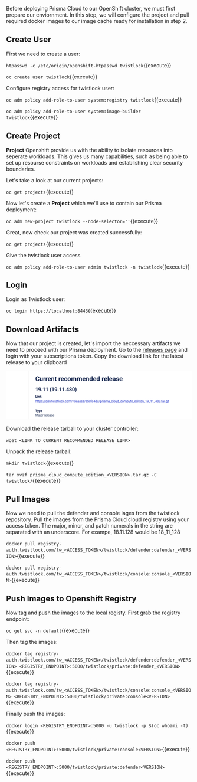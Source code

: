 Before deploying Prisma Cloud to our OpenShift cluster, we must first prepare our enviornment. In this step, we will configure the project and pull required docker images to our image cache ready for installation in step 2. 

## Create User

First we need to create a user: 

`htpasswd -c /etc/origin/openshift-htpasswd twistlock`{{execute}}

`oc create user twistlock`{{execute}}

Configure registry access for twistlock user: 

`oc adm policy add-role-to-user system:registry twistlock`{{execute}}

`oc adm policy add-role-to-user system:image-builder twistlock`{{execute}}

## Create Project

**Project** Openshift provide us with the ability to isolate resources into seperate workloads. This gives us many capabilities, such as being able to set up resourse constraints on workloads and establishing clear security boundaries. 

Let's take a look at our current projects:

`oc get projects`{{execute}}

Now let's create a **Project** which we'll use to contain our Prisma deployment:

`oc adm new-project twistlock --node-selector=''`{{execute}}

Great, now check our project was created successfully:

`oc get projects`{{execute}}

Give the twistlock user access 

`oc adm policy add-role-to-user admin twistlock -n twistlock`{{execute}}
## Login

Login as Twistlock user:

`oc login https://localhost:8443`{{execute}}


## Download Artifacts

Now that our project is created, let's import the neccessary artifacts we need to proceed with our Prisma deployment. Go to the [releases page](https://docs.twistlock.com/docs/19.11/download/releases.html) and login with your subscriptions token. Copy the download link for the latest release to your clipboard

![alt text](https://raw.githubusercontent.com/jameswhinn/katalabs/master/twistlock-openshift/assets/tlrel.png "Releases")

Download the release tarball to your cluster controller:

`wget <LINK_TO_CURRENT_RECOMMENDED_RELEASE_LINK>`

Unpack the release tarball:

`mkdir twistlock`{{execute}}

`tar xvzf prisma_cloud_compute_edition_<VERSION>.tar.gz -C twistlock/`{{execute}}

## Pull Images

Now we need to pull the defender and console iages from the twistlock repository. Pull the images from the Prisma Cloud cloud registry using your access token. The major, minor, and patch numerals in the <VERSION> string are separated with an underscore. For exampe, 18.11.128 would be 18_11_128

`docker pull registry-auth.twistlock.com/tw_<ACCESS_TOKEN>/twistlock/defender:defender_<VERSION>`{{execute}}

`docker pull registry-auth.twistlock.com/tw_<ACCESS_TOKEN>/twistlock/console:console_<VERSION>`{{execute}}

## Push Images to Openshift Registry

Now tag and push the images to the local registy. First grab the registry endpoint:

`oc get svc -n default`{{execute}}

Then tag the images: 

`docker tag registry-auth.twistlock.com/tw_<ACCESS_TOKEN>/twistlock/defender:defender_<VERSION> <REGISTRY_ENDPOINT>:5000/twistlock/private:defender_<VERSION>`{{execute}}

`docker tag registry-auth.twistlock.com/tw_<ACCESS_TOKEN>/twistlock/console:console_<VERSION> <REGISTRY_ENDPOINT>:5000/twistlock/private:console<VERSION>`{{execute}}

Finally push the images:

`docker login <REGISTRY_ENDPOINT>:5000 -u twistlock -p $(oc whoami -t)`{{execute}}

`docker push <REGISTRY_ENDPOINT>:5000/twistlock/private:console<VERSION>`{{execute}}

`docker push <REGISTRY_ENDPOINT>:5000/twistlock/private:defender<VERSION>`{{execute}}